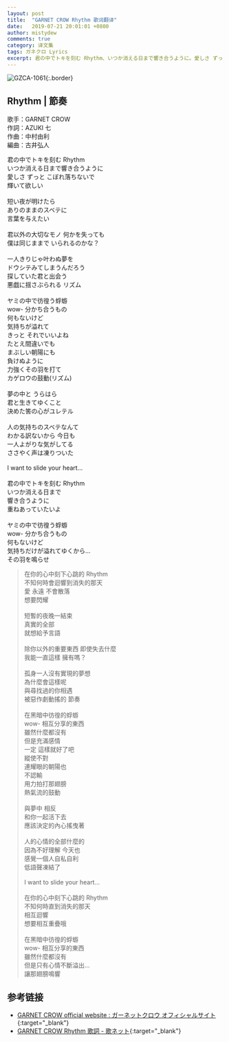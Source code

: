 ```yaml
---
layout: post
title:  "GARNET CROW Rhythm 歌词翻译"
date:   2019-07-21 20:01:01 +0800
author: mistydew
comments: true
category: 译文集
tags: ガネクロ Lyrics
excerpt: 君の中でトキを刻む Rhythm、いつか消える日まで響き合うように。愛しさ ずっと こぼれ落ちないで、輝いて欲しい。
---
```

![GZCA-1061](https://crowsub.github.io/assets/images/discography/album/GZCA-1061.jpg){:.border}

## Rhythm | 節奏

歌手：GARNET CROW<br>
作詞：AZUKI 七<br>
作曲：中村由利<br>
編曲：古井弘人

<div class="lyric-original">
<p>
君の中でトキを刻む Rhythm<br>
いつか消える日まで響き合うように<br>
愛しさ ずっと こぼれ落ちないで<br>
輝いて欲しい<br>
<br>
短い夜が明けたら<br>
ありのままのスベテに<br>
言葉を与えたい<br>
<br>
君以外の大切なモノ 何かを失っても<br>
僕は同じままで いられるのかな？<br>
<br>
一人きりじゃ叶わぬ夢を<br>
ドウシテみてしまうんだろう<br>
探していた君と出会う<br>
悪戯に揺さぶられる リズム<br>
<br>
ヤミの中で彷徨う蜉蝣<br>
wow- 分かち合うもの<br>
何もないけど<br>
気持ちが溢れて<br>
きっと それでいいよね<br>
たとえ間違いでも<br>
まぶしい朝陽にも<br>
負けぬように<br>
力強くその羽を打て<br>
カゲロウの鼓動(リズム)<br>
<br>
夢の中と うらはら<br>
君と生きてゆくこと<br>
決めた筈の心がユレテル<br>
<br>
人の気持ちのスベテなんて<br>
わかる訳ないから 今日も<br>
一人よがりな気がしてる<br>
ささやく声は凍りついた<br>
<br>
I want to slide your heart...<br>
<br>
君の中でトキを刻む Rhythm<br>
いつか消える日まで<br>
響き合うように<br>
重ねあっていたいよ<br>
<br>
ヤミの中で彷徨う蜉蝣<br>
wow- 分かち合うもの<br>
何もないけど<br>
気持ちだけが溢れてゆくから…<br>
その羽を鳴らせ
</p>
</div>

<div class="lyric-translation">
<blockquote>
在你的心中刻下心跳的 Rhythm<br>
不知何時會迴響到消失的那天<br>
愛 永遠 不會散落<br>
想要閃耀<br>
<br>
短暫的夜晚一結束<br>
真實的全部<br>
就想給予言語<br>
<br>
除你以外的重要東西 即使失去什麼<br>
我能一直這樣 擁有嗎？<br>
<br>
孤身一人沒有實現的夢想<br>
為什麼會這樣呢<br>
與尋找過的你相遇<br>
被惡作劇動搖的 節奏<br>
<br>
在黑暗中彷徨的蜉蝣<br>
wow- 相互分享的東西<br>
雖然什麼都沒有<br>
但是充滿感情<br>
一定 這樣就好了吧<br>
縱使不對<br>
連耀眼的朝陽也<br>
不認輸<br>
用力拍打那翅膀<br>
熱氣流的鼓動<br>
<br>
與夢中 相反<br>
和你一起活下去<br>
應該決定的內心搖曳著<br>
<br>
人的心情的全部什麼的<br>
因為不好理解 今天也<br>
感覺一個人自私自利<br>
低語聲凍結了<br>
<br>
I want to slide your heart...<br>
<br>
在你的心中刻下心跳的 Rhythm<br>
不知何時直到消失的那天<br>
相互迴響<br>
想要相互重疊哦<br>
<br>
在黑暗中彷徨的蜉蝣<br>
wow- 相互分享的東西<br>
雖然什麼都沒有<br>
但是只有心情不斷溢出...<br>
讓那翅膀鳴響
</blockquote>
</div>

## 参考链接

* [GARNET CROW official website : ガーネットクロウ オフィシャルサイト](http://www.garnetcrow.com){:target="_blank"}
* [GARNET CROW Rhythm 歌詞 - 歌ネット](https://www.uta-net.com/song/20121){:target="_blank"}
